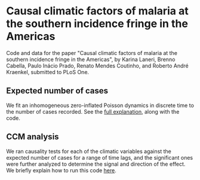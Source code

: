 # Causal climatic factors of malaria at the southern incidence fringe in the Americas

Code and data for the paper "Causal climatic factors of malaria at the southern incidence fringe in the Americas", by Karina Laneri, Brenno Cabella, Paulo Inácio Prado, Renato Mendes Coutinho, and Roberto André Kraenkel, submitted to PLoS One.

## Expected number of cases
We fit an inhomogeneous zero-inflated Poisson dynamics in discrete time to the number of cases recorded. See the [full explanation](count_models/poisson_models_tartagal.md), along with the code.

## CCM analysis
We ran causality tests for each of the climatic variables against the expected number of cases for a range of time lags, and the significant ones were further analyzed to determine the signal and direction of the effect. We briefly explain how to run this code [here](CCM/README.md).


